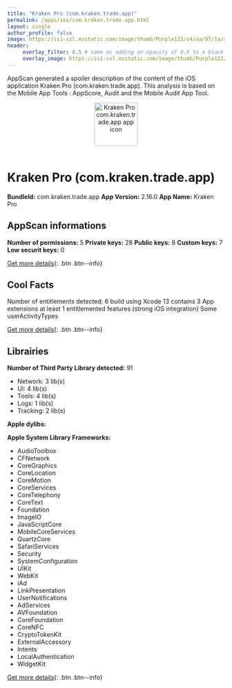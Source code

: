 ```yaml
---
title: "Kraken Pro (com.kraken.trade.app)"
permalink: /apps/ios/com.kraken.trade.app.html
layout: single
author_profile: false
image: https://is1-ssl.mzstatic.com/image/thumb/Purple122/v4/aa/97/1a/aa971a1b-a1db-b774-cc8a-c4f2abf44c0b/AppIcon-0-1x_U007emarketing-0-5-0-85-220.png/512x512bb.jpg
header: 
     overlay_filter: 0.5 # same as adding an opacity of 0.5 to a black background
     overlay_image: https://is1-ssl.mzstatic.com/image/thumb/Purple122/v4/aa/97/1a/aa971a1b-a1db-b774-cc8a-c4f2abf44c0b/AppIcon-0-1x_U007emarketing-0-5-0-85-220.png/512x512bb.jpg
---
```

AppScan generated a spoiler description of the content of the iOS application Kraken Pro (com.kraken.trade.app). This analysis is based on the Mobile App Tools : AppScore, Audit and the Mobile Audit App Tool.

  
  
<div style="text-align: center;"><img src="https://is1-ssl.mzstatic.com/image/thumb/Purple122/v4/aa/97/1a/aa971a1b-a1db-b774-cc8a-c4f2abf44c0b/AppIcon-0-1x_U007emarketing-0-5-0-85-220.png/512x512bb.jpg" width="100" height="100" alt="Kraken Pro com.kraken.trade.app app icon"></div></br>
  
# Kraken Pro (com.kraken.trade.app)

**BundleId:** com.kraken.trade.app
**App Version:** 2.16.0
**App Name:** Kraken Pro


## AppScan informations 

**Number of permissions:** 5
**Private keys:** 28
**Public keys:** 8
**Custom keys:** 7
**Low securit keys:** 0
  
[Get more details](/pricing.html){: .btn .btn--info}

## Cool Facts

Number of entitlements detected: 6
build using Xcode 13
contains 3 App extensions
at least 1 entitlemented features (strong iOS integration)
Some userActivityTypes
  
[Get more details](/pricing.html){: .btn .btn--info}

## Librairies 
**Number of Third Party Library detected:** 91
- Network: 3 lib(s)
- UI: 4 lib(s)
- Tools: 4 lib(s)
- Logs: 1 lib(s)
- Tracking: 2 lib(s)

**Apple dylibs:**


**Apple System Library Frameworks:**
- AudioToolbox
- CFNetwork
- CoreGraphics
- CoreLocation
- CoreMotion
- CoreServices
- CoreTelephony
- CoreText
- Foundation
- ImageIO
- JavaScriptCore
- MobileCoreServices
- QuartzCore
- SafariServices
- Security
- SystemConfiguration
- UIKit
- WebKit
- iAd
- LinkPresentation
- UserNotifications
- AdServices
- AVFoundation
- CoreFoundation
- CoreNFC
- CryptoTokenKit
- ExternalAccessory
- Intents
- LocalAuthentication
- WidgetKit


  
[Get more details](/pricing.html){: .btn .btn--info}

